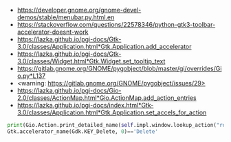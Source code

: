 * <https://developer.gnome.org/gnome-devel-demos/stable/menubar.py.html.en>
* <https://stackoverflow.com/questions/22578346/python-gtk3-toolbar-accelerator-doesnt-work>
* <https://lazka.github.io/pgi-docs/Gtk-3.0/classes/Application.html*Gtk.Application.add_accelerator>
* <https://lazka.github.io/pgi-docs/Gtk-3.0/classes/Widget.html*Gtk.Widget.set_tooltip_text>
* <https://gitlab.gnome.org/GNOME/pygobject/blob/master/gi/overrides/Gio.py*L137>
* <warning: https://gitlab.gnome.org/GNOME/pygobject/issues/29>
* <https://lazka.github.io/pgi-docs/Gio-2.0/classes/ActionMap.html*Gio.ActionMap.add_action_entries>
* <https://lazka.github.io/pgi-docs/index.html*Gtk-3.0/classes/Application.html*Gtk.Application.set_accels_for_action>

```python
print(Gio.Action.print_detailed_name(self.impl.window.lookup_action("rotate").get_name(), GLib.Variant.new_int32(90)))
Gtk.accelerator_name(Gdk.KEY_Delete, 0)=='Delete'
```
